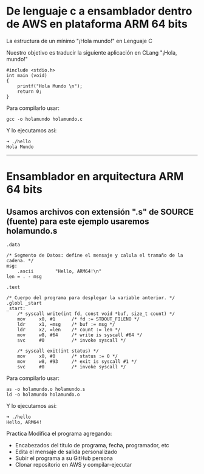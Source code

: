 # De lenguaje c a ensamblador dentro de AWS en plataforma ARM 64 bits

La estructura de un mínimo "¡Hola mundo!" en Lenguaje C

Nuestro objetivo es traducir la siguiente aplicación en CLang "¡Hola, mundo!" 

```
#include <stdio.h>
int main (void)
{
	printf("Hola Mundo \n");
	return 0;
}
```

Para compilarlo usar:

```
gcc -o holamundo holamundo.c
```

Y lo ejecutamos asi:
```
➜ ./hello
Hola Mundo
```
----

# Ensamblador en arquitectura ARM 64 bits

## Usamos archivos con extensión ".s" de SOURCE (fuente) para este ejemplo usaremos holamundo.s

```
.data

/* Segmento de Datos: define el mensaje y calula el tramaño de la cadena. */
msg:
    .ascii        "Hello, ARM64!\n"
len = . - msg

.text

/* Cuerpo del programa para desplegar la variable anterior. */
.globl _start
_start:
    /* syscall write(int fd, const void *buf, size_t count) */
    mov     x0, #1      /* fd := STDOUT_FILENO */
    ldr     x1, =msg    /* buf := msg */
    ldr     x2, =len    /* count := len */
    mov     w8, #64     /* write is syscall #64 */
    svc     #0          /* invoke syscall */

    /* syscall exit(int status) */
    mov     x0, #0      /* status := 0 */
    mov     w8, #93     /* exit is syscall #1 */
    svc     #0          /* invoke syscall */
```

Para compilarlo usar:

```
as -o holamundo.o holamundo.s
ld -o holamundo holamundo.o
```

Y lo ejecutamos asi:
```
➜ ./hello
Hello, ARM64!
```

Practica Modifica el programa agregando:
- Encabezados del titulo de programa, fecha, programador, etc
- Edita el mensaje de salida personalizado
- Subir el programa a su GitHub persona
- Clonar repositorio en AWS y compilar-ejecutar


